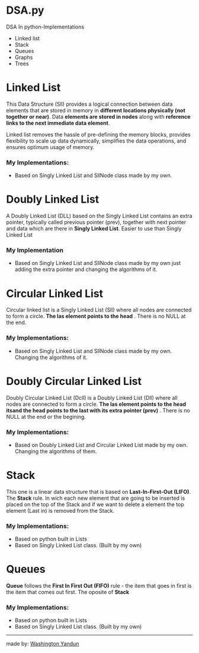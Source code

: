 # DSA.py

DSA In python-Implementations

-   Linked list
-   Stack
-   Queues
-   Graphs
-   Trees

# Linked List

This Data Structure (Sll) provides a logical connection between data elements that are stored in memory in **different locations physically (not together or near)**. Data **elements are stored in nodes** along with **reference links to the next immediate data element**.

Linked list removes the hassle of pre-defining the memory blocks, provides flexibility to scale up data dynamically, simplifies the data operations, and ensures optimum usage of memory.

### My Implementations:

-   Based on Singly Linked List and SllNode class made by my own.

# Doubly Linked List

A Doubly Linked List (DLL) based on the Singly Linked List contains an extra pointer, typically called previous pointer (prev), together with next pointer and data which are there in **Singly Linked List**. Easier to use than Singly Linked List

### My Implementation

-   Based on Singly Linked List and SllNode class made by my own just adding the extra pointer and changing the algorithms of it.

# Circular Linked List

Circular linked list is a Singly Linked List (Sll) where all nodes are connected to form a circle.
**The las element points to the head** . There is no NULL at the end.

### My Implementations:

-   Based on Singly Linked List and SllNode class made by my own. Changing the algorithms of it.

# Doubly Circular Linked List

Doubly Circular Linked List (Dcll) is a Doubly Linked List (Dll) where all nodes are connected to form a circle. **The las element points to the head itsand the head points to the last with its extra pointer (prev)** . There is no NULL at the end or the begining.

### My Implementations:

-   Based on Doubly Linked List and Circular Linked List made by my own. Changing the algorithms of them.

# Stack

This one is a linear data structure that is based on **Last-In-First-Out (LIFO)**.
The **Stack** rule. In wich each new element that are going to be inserted is placed on the top of the Stack and if we want to delete a element the top element (Last in) is removed
from the Stack.

### My Implementations:

-   Based on python built in Lists
-   Based on Singly Linked List class. (Built by my own)

# Queues

**Queue** follows the **First In First Out (FIFO)** rule - the item that goes in first is the item that comes out first. The oposite of **Stack**

### My Implementations:

-   Based on python built in Lists
-   Based on Singly Linked List class. (Built by my own)

---

made by: [Washington Yandun](https://github.com/WashingtonYandun)
